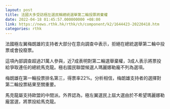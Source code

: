 ```yaml
---
layout: post
title: 法國大多受訪極左選民稱總統選舉第二輪投票將棄權
date: 2022-04-18 01:45:57.000000000 +08:00
link: https://news.rthk.hk/rthk/ch/component/k2/1644423-20220418.htm
categories: rthk
---
```


法國極左翼梅朗雄的支持者大部分在意向調查中表示，拒絕在總統選舉第二輪中投票或會投廢票。

這項內部調查超過21萬人參與，近7成表明對第二輪選舉棄權，3成人表示將票投給爭取連任的總統馬克龍。極右國民聯盟候選人瑪麗娜勒龐不列為選項。

梅朗雄在第一輪投票排名第三，得票率22%。分析相信，梅朗雄支持者的選擇對第二輪投票結果至關重要。

馬克龍屬支持歐盟的中間派。外界認為，極左翼選民上屆大選由於不希望瑪麗娜勒龐當選，將票投給馬克龍。
